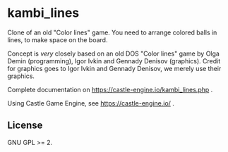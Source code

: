 # kambi_lines

Clone of an old "Color lines" game. You need to arrange colored balls in lines, to make space on the board.

Concept is *very* closely based on an old DOS "Color lines" game by Olga Demin (programming), Igor Ivkin and Gennady Denisov (graphics). Credit for graphics goes to Igor Ivkin and Gennady Denisov, we merely use their graphics.

Complete documentation on https://castle-engine.io/kambi_lines.php .

Using Castle Game Engine, see https://castle-engine.io/ .

## License

GNU GPL >= 2.
